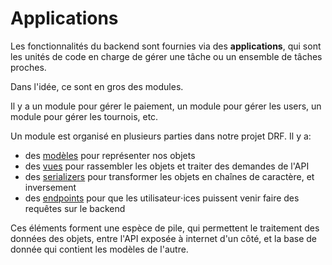 # Applications

Les fonctionnalités du backend sont fournies via des **applications**, qui sont
les unités de code en charge de gérer une tâche ou un ensemble de tâches
proches.

Dans l'idée, ce sont en gros des modules.

Il y a un module pour gérer le paiement, un module pour gérer les users, un
module pour gérer les tournois, etc.

Un module est organisé en plusieurs parties dans notre projet DRF. Il y a:
 - des [modèles](./modeles.md) pour représenter nos objets
 - des [vues](./vues.md) pour rassembler les objets et traiter des demandes de
     l'API
 - des [serializers](./serializers.md) pour transformer les objets en chaînes de
     caractère, et inversement
 - des [endpoints](./endpoints.md) pour que les utilisateur⋅ices puissent venir
     faire des requêtes sur le backend

Ces éléments forment une espèce de pile, qui permettent le traitement des
données des objets, entre l'API exposée à internet d'un côté, et la base de
donnée qui contient les modèles de l'autre.

<!--
vim: set tw=80 spell spelllang=fr:
-->
